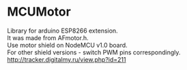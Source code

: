 # MCUMotor
Library for arduino ESP8266 extension.<br>
It was made from AFmotor.h. <br>
Use motor shield on NodeMCU v1.0 board.<br>
For other shield versions - switch PWM pins correspondingly. <br>
http://tracker.digitalmy.ru/view.php?id=211
